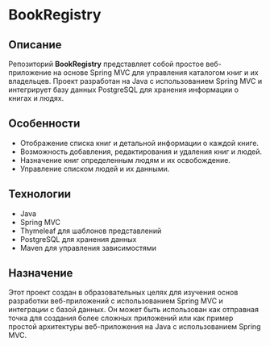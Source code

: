# BookRegistry

## Описание
Репозиторий **BookRegistry** представляет собой простое веб-приложение на основе Spring MVC для управления каталогом книг и их владельцев. Проект разработан на Java с использованием Spring MVC и интегрирует базу данных PostgreSQL для хранения информации о книгах и людях.

## Особенности
- Отображение списка книг и детальной информации о каждой книге.
- Возможность добавления, редактирования и удаления книг и людей.
- Назначение книг определенным людям и их освобождение.
- Управление списком людей и их данными.

## Технологии
- Java
- Spring MVC
- Thymeleaf для шаблонов представлений
- PostgreSQL для хранения данных
- Maven для управления зависимостями

## Назначение
Этот проект создан в образовательных целях для изучения основ разработки веб-приложений с использованием Spring MVC и интеграции с базой данных. Он может быть использован как отправная точка для создания более сложных приложений или как пример простой архитектуры веб-приложения на Java с использованием Spring MVC.
